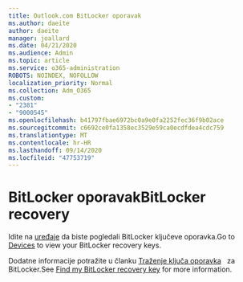 ```yaml
---
title: Outlook.com BitLocker oporavak
ms.author: daeite
author: daeite
manager: joallard
ms.date: 04/21/2020
ms.audience: Admin
ms.topic: article
ms.service: o365-administration
ROBOTS: NOINDEX, NOFOLLOW
localization_priority: Normal
ms.collection: Adm_O365
ms.custom:
- "2381"
- "9000545"
ms.openlocfilehash: b41797fbae6972bc0a9e0fa2252fec36f9b02ace
ms.sourcegitcommit: c6692ce0fa1358ec3529e59ca0ecdfdea4cdc759
ms.translationtype: MT
ms.contentlocale: hr-HR
ms.lasthandoff: 09/14/2020
ms.locfileid: "47753719"
---
```

# <a name="bitlocker-recovery"></a><span data-ttu-id="c86a4-102">BitLocker oporavak</span><span class="sxs-lookup"><span data-stu-id="c86a4-102">BitLocker recovery</span></span>

<span data-ttu-id="c86a4-103">Idite na [uređaje](https://account.microsoft.com/devices/recoverykey) da biste pogledali BitLocker ključeve oporavka.</span><span class="sxs-lookup"><span data-stu-id="c86a4-103">Go to [Devices](https://account.microsoft.com/devices/recoverykey) to view your BitLocker recovery keys.</span></span>

<span data-ttu-id="c86a4-104">Dodatne informacije potražite u članku [Traženje ključa oporavka](https://support.microsoft.com/help/4026181)   za BitLocker.</span><span class="sxs-lookup"><span data-stu-id="c86a4-104">See [Find my BitLocker recovery key](https://support.microsoft.com/help/4026181) for more information.</span></span>